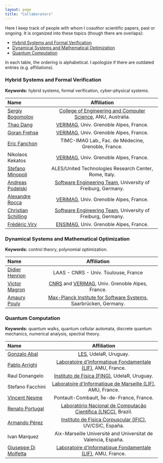 ```yaml
---
layout: page
title: "Collaborators"
---
```


Here I keep track of people with whom I coauthor scientific papers, past or ongoing. It is organized into these topics (though there are overlaps):


- [Hybrid Systems and Formal Verification](#hybrid)
- [Dynamical Systems and Mathematical Optimization](#optimization)
- [Quantum Computation](#quantum)

In each table, the ordering is alphabetical. I apologize if there are outdated entries (e.g. affiliations).      

### <a name="hybrid"></a> Hybrid Systems and Formal Verification 

**Keywords:** hybrid systems, formal verification, cyber-physical systems.


| Name   |      Affiliation    |
|:----------|:-------------:|
| [Sergiy Bogomolov](http://www.sergiybogomolov.com/) | [College of Engineering and Computer Science](https://cecs.anu.edu.au/), ANU, Australia.|    
| [Thao Dang](http://www-verimag.imag.fr/PEOPLE/Thao.Dang/) | [VERIMAG](http://www-verimag.imag.fr/), Univ. Grenoble Alpes, France.|
| [Goran Frehse](https://sites.google.com/site/frehseg/) | [VERIMAG](http://www-verimag.imag.fr/), Univ. Grenoble Alpes, France. |    
| [Eric Fanchon](http://membres-timc.imag.fr/Eric.Fanchon/) | TIMC-IMAG Lab., Fac. de Médecine, Grenoble, France.|
| Nikolaos Kekatos | [VERIMAG](http://www-verimag.imag.fr/), Univ. Grenoble Alpes, France. |   
| [Stefano Minopoli](http://www-verimag.imag.fr/~minopoli/) | ALES/United Technologies Research Center, Rome, Italy. |
| [Andreas Podelski](https://swt.informatik.uni-freiburg.de/staff/podelski) | [Software Engineering Team](https://swt.informatik.uni-freiburg.de/staff), University of Freiburg, Germany. |
| [Alexandre Rocca](http://www-verimag.imag.fr/~rocca/) | [VERIMAG](http://www-verimag.imag.fr/), Univ. Grenoble Alpes, France.|
| [Christian Schilling](https://swt.informatik.uni-freiburg.de/staff/christian_schilling) | [Software Engineering Team](https://swt.informatik.uni-freiburg.de/staff), University of Freiburg, Germany. |
| [Frédéric Viry](https://github.com/viryfrederic) | [ENSIMAG](http://ensimag.grenoble-inp.fr/), Univ. Grenoble Alpes, France. | 

### <a name="optimization"></a> Dynamical Systems and Mathematical Optimization 

**Keywords:** control theory, polynomial optimization.


| Name   |      Affiliation    |
|:----------|:-------------:|
| [Didier Henrion](https://homepages.laas.fr/henrion/) | LAAS - CNRS - Univ. Toulouse, France| 
| [Victor Magron](http://www-verimag.imag.fr/PEOPLE/Victor.Magron/) | [CNRS](www.cnrs.fr/) and [VERIMAG](http://www-verimag.imag.fr/), Univ. Grenoble Alpes, France.| 
| [Amaury Pouly](https://www.pouly.fr/) | [Max-Planck Institute for Software Systems](https://www.mpi-sws.org/), Saarbrücken, Germany. |


### <a name="quantum"></a> Quantum Computation
	
**Keywords:** quantum walks, quantum cellular automata, discrete quantum mechanics, numerical analysis, spectral theory.


| Name   |      Affiliation | 
|:-----|:-----:|
| [Gonzalo Abal](https://sites.google.com/site/gonzaloabal/)  | [LES](http://les.edu.uy/), UdelaR, Uruguay. |
| [Pablo Arrighi](http://pageperso.lif.univ-mrs.fr/~pablo.arrighi/)  | [Laboratoire d'Informatique Fondamentale (LIF)](http://www.lif.univ-mrs.fr/), AMU, France. |
| Raul Donangelo | [Instituto de Física (FING)](https://www.fing.edu.uy/if/), UdelaR, Uruguay. |   
| Stefano Facchini | [Laboratoire d'Informatique de Marseille (LIF)](http://www.lif.univ-mrs.fr/), AMU, France. |
| [Vincent Nesme](https://fr.linkedin.com/in/vincent-nesme-9038a581) | Pontault-Combault, Île-de-France, France. | 
| [Renato Portugal](http://www.lncc.br/~portugal/) | [Laboratório Nacional de Computação Científica (LNCC)](www.lncc.br/), Brazil.|
| [Armando Pérez](http://ific.uv.es/~perez/) | [Instituto de Fisica Corpuscular (IFIC)](http://webific.ific.uv.es/), UV/CSIC, España.|
| Ivan Marquez | Aix-Marseille Université and Universitat de Valencia, España. |
| [Giuseppe Di Molfetta](http://pageperso.lif.univ-mrs.fr/~giuseppe.dimolfetta/) | [Laboratoire d'Informatique Fondamentale (LIF)](http://www.lif.univ-mrs.fr/), AMU, France. |


